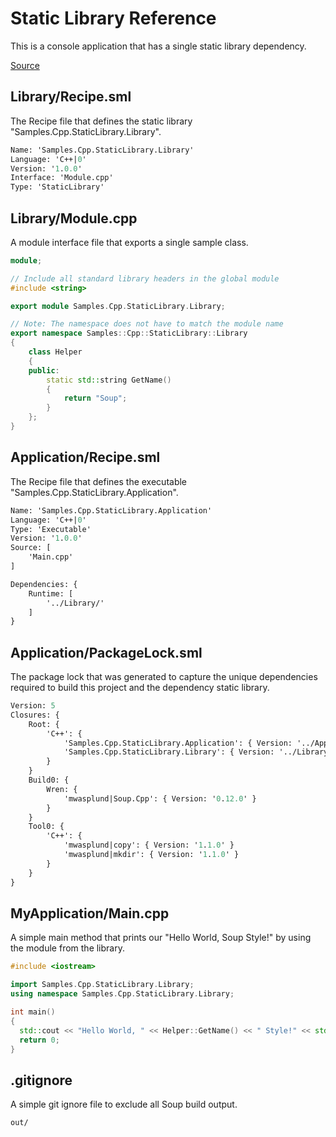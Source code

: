 # Static Library Reference
This is a console application that has a single static library dependency.

[Source](https://github.com/SoupBuild/Soup/tree/main/Samples/Cpp/StaticLibrary)

## Library/Recipe.sml
The Recipe file that defines the static library "Samples.Cpp.StaticLibrary.Library".
```sml
Name: 'Samples.Cpp.StaticLibrary.Library'
Language: 'C++|0'
Version: '1.0.0'
Interface: 'Module.cpp'
Type: 'StaticLibrary'
```

## Library/Module.cpp
A module interface file that exports a single sample class.
```cpp
module;

// Include all standard library headers in the global module
#include <string>

export module Samples.Cpp.StaticLibrary.Library;

// Note: The namespace does not have to match the module name
export namespace Samples::Cpp::StaticLibrary::Library
{
	class Helper
	{
	public:
		static std::string GetName()
		{
			return "Soup";
		}
	};
}
```

## Application/Recipe.sml
The Recipe file that defines the executable "Samples.Cpp.StaticLibrary.Application".
```sml
Name: 'Samples.Cpp.StaticLibrary.Application'
Language: 'C++|0'
Type: 'Executable'
Version: '1.0.0'
Source: [
	'Main.cpp'
]

Dependencies: {
	Runtime: [
		'../Library/'
	]
}
```

## Application/PackageLock.sml
The package lock that was generated to capture the unique dependencies required to build this project and the dependency static library.
```sml
Version: 5
Closures: {
	Root: {
		'C++': {
			'Samples.Cpp.StaticLibrary.Application': { Version: '../Application', Build: 'Build0', Tool: 'Tool0' }
			'Samples.Cpp.StaticLibrary.Library': { Version: '../Library/', Build: 'Build0', Tool: 'Tool0' }
		}
	}
	Build0: {
		Wren: {
			'mwasplund|Soup.Cpp': { Version: '0.12.0' }
		}
	}
	Tool0: {
		'C++': {
			'mwasplund|copy': { Version: '1.1.0' }
			'mwasplund|mkdir': { Version: '1.1.0' }
		}
	}
}
```

## MyApplication/Main.cpp
A simple main method that prints our "Hello World, Soup Style!" by using the module from the library.
```cpp
#include <iostream>

import Samples.Cpp.StaticLibrary.Library;
using namespace Samples.Cpp.StaticLibrary.Library;

int main()
{
  std::cout << "Hello World, " << Helper::GetName() << " Style!" << std::endl;
  return 0;
}
```

## .gitignore
A simple git ignore file to exclude all Soup build output.
```
out/
```
